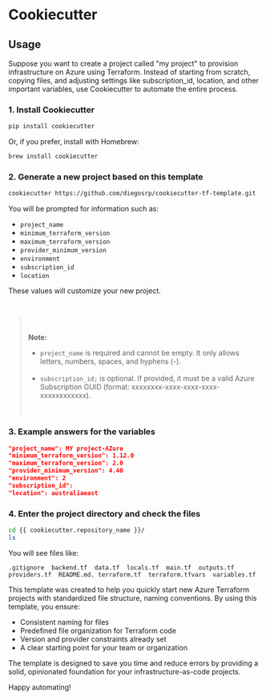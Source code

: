 # Cookiecutter

## Usage

Suppose you want to create a project called "my project" to provision infrastructure on Azure using Terraform. Instead of starting from scratch, copying files, and adjusting settings like subscription_id, location, and other important variables, use Cookiecutter to automate the entire process.

### 1. Install Cookiecutter

```sh
pip install cookiecutter
```

Or, if you prefer, install with Homebrew:

```sh
brew install cookiecutter
```

### 2. Generate a new project based on this template

```sh
cookiecutter https://github.com/diegosrp/cookiecutter-tf-template.git
```

You will be prompted for information such as:

- `project_name`
- `minimum_terraform_version`
- `maximum_terraform_version`
- `provider_minimum_version`
- `environment`
- `subscription_id`
- `location`

These values will customize your new project.

<br>

> <br>
>
> **Note:**
>
 > - `project_name` is required and cannot be empty. It only allows letters, numbers, spaces, and hyphens (-).<br><br>
> - `subscription_id;` is optional. If provided, it must be a valid Azure Subscription GUID (format: xxxxxxxx-xxxx-xxxx-xxxx-xxxxxxxxxxxx).
> <br>

### 3. Example answers for the variables

```json
"project_name": MY project-AZure
"minimum_terraform_version": 1.12.0
"maximum_terraform_version": 2.0
"provider_minimum_version": 4.40
"environment": 2
"subscription_id": 
"location": australiaeast
```

### 4. Enter the project directory and check the files

```sh
cd {{ cookiecutter.repository_name }}/
ls
```

You will see files like:

```text
.gitignore  backend.tf  data.tf  locals.tf  main.tf  outputs.tf  providers.tf  README.md. terraform.tf  terraform.tfvars  variables.tf
```


This template was created to help you quickly start new Azure Terraform projects with standardized file structure, naming conventions. By using this template, you ensure:

- Consistent naming for files
- Predefined file organization for Terraform code
- Version and provider constraints already set
- A clear starting point for your team or organization

The template is designed to save you time and reduce errors by providing a solid, opinionated foundation for your infrastructure-as-code projects.

Happy automating!
